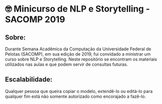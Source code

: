 # 🤓 Minicurso de NLP e Storytelling  - SACOMP 2019


## Sobre:
Durante Semana Acadêmica da Computação da Universidade Federal de Pelotas (SACOMP), em sua edição de 2019, fui convidado a ministrar 
um curso sobre NLP e Storytelling. Neste repositório se encontram os materiais utilizados nas aulas e que podem servir
de consultas futuras.

## Escalabilidade:
Qualquer pessoa que queira copiar o modelo, extendê-lo ou editá-lo para qualquer fim está não somente autorizado como encorajado a fazê-lo.
